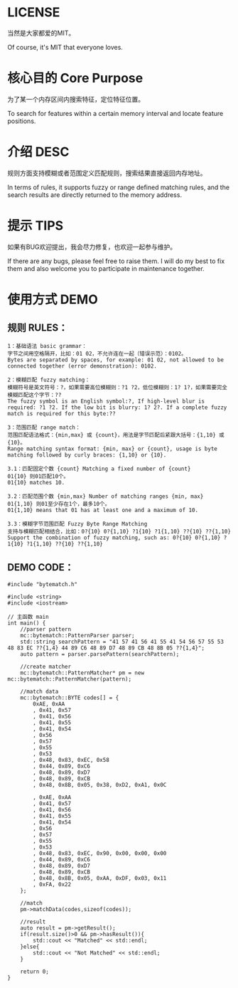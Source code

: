 # LICENSE
当然是大家都爱的MIT。

Of course, it's MIT that everyone loves.

# 核心目的 Core Purpose
为了某一个内存区间内搜索特征，定位特征位置。

To search for features within a certain memory interval and locate feature positions.

# 介绍 DESC
规则方面支持模糊或者范围定义匹配规则，搜索结果直接返回内存地址。

In terms of rules, it supports fuzzy or range defined matching rules, and the search results are directly returned to the memory address.

# 提示 TIPS
如果有BUG欢迎提出，我会尽力修复，也欢迎一起参与维护。

If there are any bugs, please feel free to raise them. I will do my best to fix them and also welcome you to participate in maintenance together.

# 使用方式 DEMO
## 规则 RULES：
```
1：基础语法 basic grammar：
字节之间用空格隔开，比如：01 02，不允许连在一起（错误示范）：0102。
Bytes are separated by spaces, for example: 01 02, not allowed to be connected together (error demonstration): 0102.

2：模糊匹配 fuzzy matching：
模糊符号是英文符号：?，如果需要高位模糊则：?1 ?2，低位模糊则：1? 1?，如果需要完全模糊匹配这个字节：??
The fuzzy symbol is an English symbol:?, If high-level blur is required: ?1 ?2. If the low bit is blurry: 1? 2?. If a complete fuzzy match is required for this byte:??

3：范围匹配 range match：
范围匹配语法格式：{min,max} 或 {count}，用法是字节匹配后紧跟大括号：{1,10} 或 {10}。
Range matching syntax format: {min, max} or {count}, usage is byte matching followed by curly braces: {1,10} or {10}.

3.1：匹配固定个数 {count} Matching a fixed number of {count}
01{10} 则01匹配10个。
01{10} matches 10.

3.2：匹配范围个数 {min,max} Number of matching ranges {min, max}
01{1,10} 则01至少存在1个，最多10个。
01{1,10} means that 01 has at least one and a maximum of 10.

3.3：模糊字节范围匹配 Fuzzy Byte Range Matching
支持与模糊匹配相结合，比如：0?{10} 0?{1,10} ?1{10} ?1{1,10} ??{10} ??{1,10}
Support the combination of fuzzy matching, such as: 0?{10} 0?{1,10} ?1{10} ?1{1,10} ??{10} ??{1,10}
```

## DEMO CODE：
```
#include "bytematch.h"

#include <string>
#include <iostream>

// 主函数 main
int main() {
	//parser pattern
	mc::bytematch::PatternParser parser;
	std::string searchPattern = "41 57 41 56 41 55 41 54 56 57 55 53 48 83 EC ??{1,4} 44 89 C6 48 89 D7 48 89 CB 48 8B 05 ??{1,4}";
	auto pattern = parser.parsePattern(searchPattern);

	//create matcher
	mc::bytematch::PatternMatcher* pm = new mc::bytematch::PatternMatcher(pattern);

	//match data
	mc::bytematch::BYTE codes[] = {
		0xAE, 0xAA
		, 0x41, 0x57
		, 0x41, 0x56
		, 0x41, 0x55
		, 0x41, 0x54
		, 0x56
		, 0x57
		, 0x55
		, 0x53
		, 0x48, 0x83, 0xEC, 0x58
		, 0x44, 0x89, 0xC6
		, 0x48, 0x89, 0xD7
		, 0x48, 0x89, 0xCB
		, 0x48, 0x8B, 0x05, 0x38, 0xD2, 0xA1, 0x0C

		, 0xAE, 0xAA
		, 0x41, 0x57
		, 0x41, 0x56
		, 0x41, 0x55
		, 0x41, 0x54
		, 0x56
		, 0x57
		, 0x55
		, 0x53
		, 0x48, 0x83, 0xEC, 0x90, 0x00, 0x00, 0x00
		, 0x44, 0x89, 0xC6
		, 0x48, 0x89, 0xD7
		, 0x48, 0x89, 0xCB 
		, 0x48, 0x8B, 0x05, 0xAA, 0xDF, 0x03, 0x11
		, 0xFA, 0x22
	};

	//match
	pm->matchData(codes,sizeof(codes));

	//result
	auto result = pm->getResult();
	if(result.size()>0 && pm->hasResult()){
		std::cout << "Matched" << std::endl;
	}else{
		std::cout << "Not Matched" << std::endl;
	}

	return 0;
}

```

